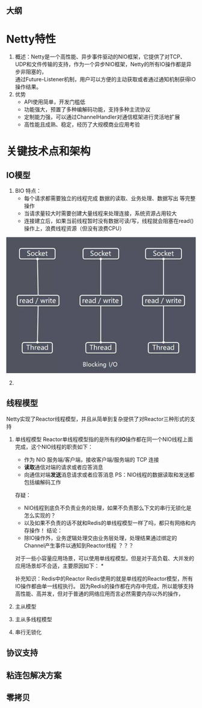 大纲
---

# Netty特性

1. 概述：Netty是一个高性能、异步事件驱动的NIO框架，它提供了对TCP、UDP和文件传输的支持，作为一个异步NIO框架，Netty的所有IO操作都是异步非阻塞的，  
        通过Future-Listener机制，用户可以方便的主动获取或者通过通知机制获得IO操作结果。
2. 优势
   * API使用简单，开发门槛低
   * 功能强大，预置了多种编解码功能，支持多种主流协议
   * 定制能力强，可以通过ChannelHandler对通信框架进行灵活地扩展
   * 高性能且成熟、稳定，经历了大规模商业应用考验

# 关键技术点和架构

## IO模型

1. BIO
   特点：
   * 每个请求都需要独立的线程完成 数据的读取、业务处理、数据写出 等完整操作
   * 当请求量较大时需要创建大量线程来处理连接，系统资源占用较大
   * 连接建立后，如果当前线程暂时没有数据可读/写，线程就会阻塞在read()操作上，浪费线程资源（但没有浪费CPU）

![Reactor_Simple.png](file/BIO模型.png)

2. 

## 线程模型

Netty实现了Reactor线程模型，并且从简单到复杂提供了对Reactor三种形式的支持

1. 单线程模型
   Reactor单线程模型指的是所有的**IO**操作都在同一个NIO线程上面完成，这个NIO线程的职责如下：
   * 作为 NIO 服务端/客户端，接收客户端/服务端的 TCP 连接
   * **读取**通信对端的请求或者应答消息
   * 向通信对端**发送**消息请求或者应答消息
   PS：NIO线程的数据读取和发送都包括编解码工作

   存疑：
   * NIO线程到底负不负责业务的处理，如果不负责那么下文的串行无锁化是怎么实现的？
   * 以及如果不负责的话不就和Redis的单线程模型一样了吗，都只有网络和内存操作！
   结论：
   * 除IO操作外，业务逻辑处理交由业务层处理，处理结果通过绑定的Channel产生事件以通知到Reactor线程 ？？？

   对于一些小容量应用场景，可以使用单线程模型。但是对于高负载、大并发的应用场景却不合适，主要原因如下：
   * 

   补充知识：Redis中的Reactor
   Redis使用的就是单线程的Reactor模型，所有IO操作都由单一线程执行。
   因为Redis的操作都在内存中完成，所以能够支持高性能、高并发，但对于普通的网络应用而言必然需要内存以外的操作，

2. 主从模型

3. 主从多线程模型

4. 串行无锁化

## 协议支持

## 粘连包解决方案

## 零拷贝




















